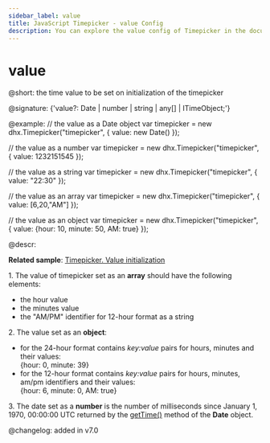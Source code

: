```yaml
---
sidebar_label: value
title: JavaScript Timepicker - value Config 
description: You can explore the value config of Timepicker in the documentation of the DHTMLX JavaScript UI library. Browse developer guides and API reference, try out code examples and live demos, and download a free 30-day evaluation version of DHTMLX Suite 7.
---
```


# value

@short: the time value to be set on initialization of the timepicker

@signature: {'value?: Date | number | string | any[] | ITimeObject;'}

@example:
// the value as a Date object 
var timepicker = new dhx.Timepicker("timepicker", {
	value: new Date()
});

// the value as a number
var timepicker = new dhx.Timepicker("timepicker", {
	value: 1232151545
});

// the value as a string
var timepicker = new dhx.Timepicker("timepicker", {
	value: "22:30"
});

// the value as an array
var timepicker = new dhx.Timepicker("timepicker", {
	value: [6,20,"AM"]
});

// the value as an object
var timepicker = new dhx.Timepicker("timepicker", {
	value: {hour: 10, minute: 50, AM: true}
});

@descr:

**Related sample**: [Timepicker. Value initialization](https://snippet.dhtmlx.com/3d5u4cxx)

1\. The value of timepicker set as an **array** should have the following elements:

- the hour value
- the minutes value
- the "AM/PM" identifier for 12-hour format as a string

2\. The value set as an **object**:

- for the 24-hour format contains *key:value* pairs for hours, minutes and their values: <br/>{hour: 0, minute: 39}
- for the 12-hour format contains *key:value* pairs for hours, minutes, am/pm identifiers and their values: <br/>{hour: 6, minute: 0, AM: true}

3\. The date set as a **number** is the number of milliseconds since January 1, 1970, 00:00:00 UTC returned by the [getTime()](https://developer.mozilla.org/en-US/docs/Web/JavaScript/Reference/Global_Objects/Date/getTime)
method of the **Date** object.

@changelog: added in v7.0

[comment]: # (@related: timepicker/configuration.md#initial-value)

